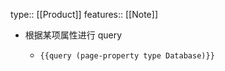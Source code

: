type:: [[Product]]
features:: [[Note]]

- 根据某项属性进行 query
	- ```
	  {{query (page-property type Database)}}
	  ```